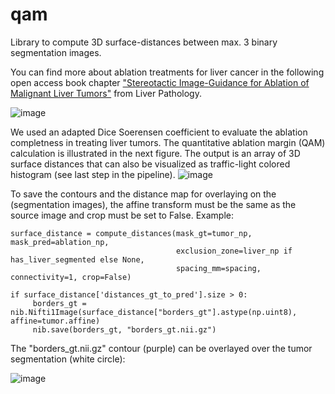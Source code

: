 # qam
Library to compute 3D surface-distances between max. 3 binary segmentation images.



You can find more about ablation treatments for liver cancer in the following open access book chapter ["Stereotactic Image-Guidance for Ablation of Malignant Liver Tumors"](https://www.intechopen.com/online-first/stereotactic-image-guidance-for-ablation-of-malignant-liver-tumors) from Liver Pathology.


![image](https://user-images.githubusercontent.com/20581812/88671582-c38bdc80-d0e6-11ea-9dc8-325ca8a878c1.png)


We used an adapted Dice Soerensen coefficient to evaluate the ablation completness in treating liver tumors. The quantitative ablation margin (QAM) calculation is illustrated  in the next figure. The output is an array of 3D surface distances that can also be visualized as traffic-light colored histogram (see last step in the pipeline).
![image](https://user-images.githubusercontent.com/20581812/88669690-80306e80-d0e4-11ea-8524-494217bd58f5.png)

To save the contours and the distance map for overlaying on the (segmentation images), the affine transform must be the same as the source image and crop must be set to False.
Example:

    surface_distance = compute_distances(mask_gt=tumor_np, mask_pred=ablation_np,
                                         exclusion_zone=liver_np if has_liver_segmented else None,
                                         spacing_mm=spacing, connectivity=1, crop=False)

    if surface_distance['distances_gt_to_pred'].size > 0:
         borders_gt = nib.Nifti1Image(surface_distance["borders_gt"].astype(np.uint8), affine=tumor.affine)
         nib.save(borders_gt, "borders_gt.nii.gz")
The "borders_gt.nii.gz" contour (purple) can be overlayed over the tumor segmentation (white circle): 

![image](https://user-images.githubusercontent.com/20581812/90117807-a8140900-dd57-11ea-8d9b-200fbd3146c5.png)
